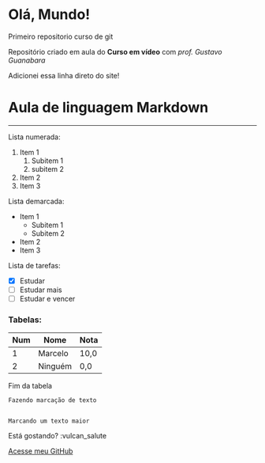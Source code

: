 # Olá, Mundo!
 Primeiro repositorio curso de git

 Repositório criado em aula do **Curso em vídeo** com *prof. Gustavo Guanabara*

Adicionei essa linha direto do site!

# Aula de linguagem Markdown
***

Lista numerada:
1. Item 1
   1. Subitem 1
   2. subitem 2
1. Item 2
1. Item 3

Lista demarcada:
* Item 1
   - Subitem 1
   - Subitem 2
* Item 2
* Item 3

Lista de tarefas:
- [x] Estudar
- [ ] Estudar mais
- [ ] Estudar e vencer

### Tabelas:

Num | Nome | Nota
--- | --- | ---
1 | Marcelo | 10,0
2 | Ninguém | 0,0

Fim da tabela

`Fazendo marcação de texto`

```

Marcando um texto maior
```

Está gostando? :vulcan_salute

[Acesse meu  GitHub](https://github.com/MarceloLimaHub)
